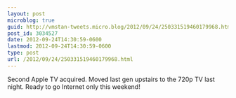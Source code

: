 ```yaml
---
layout: post
microblog: true
guid: http://vmstan-tweets.micro.blog/2012/09/24/250331519460179968.html
post_id: 3034527
date: 2012-09-24T14:30:59-0600
lastmod: 2012-09-24T14:30:59-0600
type: post
url: /2012/09/24/250331519460179968.html
---
```

Second Apple TV acquired. Moved last gen upstairs to the 720p TV last night. Ready to go Internet only this weekend!
